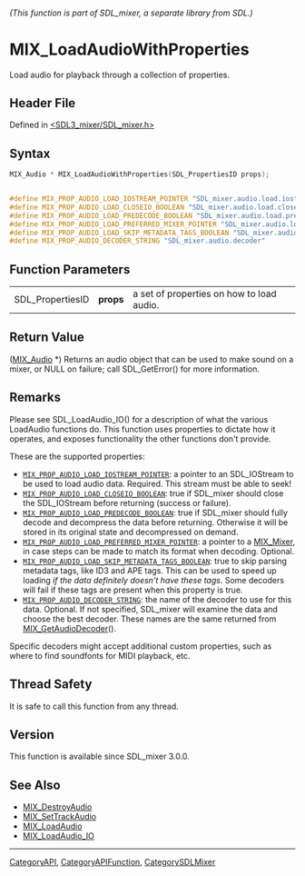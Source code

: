 ###### (This function is part of SDL_mixer, a separate library from SDL.)
# MIX_LoadAudioWithProperties

Load audio for playback through a collection of properties.

## Header File

Defined in [<SDL3_mixer/SDL_mixer.h>](https://github.com/libsdl-org/SDL_mixer/blob/main/include/SDL3_mixer/SDL_mixer.h)

## Syntax

```c
MIX_Audio * MIX_LoadAudioWithProperties(SDL_PropertiesID props);


#define MIX_PROP_AUDIO_LOAD_IOSTREAM_POINTER "SDL_mixer.audio.load.iostream"
#define MIX_PROP_AUDIO_LOAD_CLOSEIO_BOOLEAN "SDL_mixer.audio.load.closeio"
#define MIX_PROP_AUDIO_LOAD_PREDECODE_BOOLEAN "SDL_mixer.audio.load.predecode"
#define MIX_PROP_AUDIO_LOAD_PREFERRED_MIXER_POINTER "SDL_mixer.audio.load.preferred_mixer"
#define MIX_PROP_AUDIO_LOAD_SKIP_METADATA_TAGS_BOOLEAN "SDL_mixer.audio.load.skip_metadata_tags"
#define MIX_PROP_AUDIO_DECODER_STRING "SDL_mixer.audio.decoder"
```

## Function Parameters

|                  |           |                                           |
| ---------------- | --------- | ----------------------------------------- |
| SDL_PropertiesID | **props** | a set of properties on how to load audio. |

## Return Value

([MIX_Audio](MIX_Audio) *) Returns an audio object that can be used to make
sound on a mixer, or NULL on failure; call SDL_GetError() for more
information.

## Remarks

Please see SDL_LoadAudio_IO() for a description of what the various
LoadAudio functions do. This function uses properties to dictate how it
operates, and exposes functionality the other functions don't provide.

These are the supported properties:

- [`MIX_PROP_AUDIO_LOAD_IOSTREAM_POINTER`](MIX_PROP_AUDIO_LOAD_IOSTREAM_POINTER):
  a pointer to an SDL_IOStream to be used to load audio data. Required.
  This stream must be able to seek!
- [`MIX_PROP_AUDIO_LOAD_CLOSEIO_BOOLEAN`](MIX_PROP_AUDIO_LOAD_CLOSEIO_BOOLEAN):
  true if SDL_mixer should close the SDL_IOStream before returning (success
  or failure).
- [`MIX_PROP_AUDIO_LOAD_PREDECODE_BOOLEAN`](MIX_PROP_AUDIO_LOAD_PREDECODE_BOOLEAN):
  true if SDL_mixer should fully decode and decompress the data before
  returning. Otherwise it will be stored in its original state and
  decompressed on demand.
- [`MIX_PROP_AUDIO_LOAD_PREFERRED_MIXER_POINTER`](MIX_PROP_AUDIO_LOAD_PREFERRED_MIXER_POINTER):
  a pointer to a [MIX_Mixer](MIX_Mixer), in case steps can be made to match
  its format when decoding. Optional.
- [`MIX_PROP_AUDIO_LOAD_SKIP_METADATA_TAGS_BOOLEAN`](MIX_PROP_AUDIO_LOAD_SKIP_METADATA_TAGS_BOOLEAN):
  true to skip parsing metadata tags, like ID3 and APE tags. This can be
  used to speed up loading _if the data definitely doesn't have these
  tags_. Some decoders will fail if these tags are present when this
  property is true.
- [`MIX_PROP_AUDIO_DECODER_STRING`](MIX_PROP_AUDIO_DECODER_STRING): the
  name of the decoder to use for this data. Optional. If not specified,
  SDL_mixer will examine the data and choose the best decoder. These names
  are the same returned from [MIX_GetAudioDecoder](MIX_GetAudioDecoder)().

Specific decoders might accept additional custom properties, such as where
to find soundfonts for MIDI playback, etc.

## Thread Safety

It is safe to call this function from any thread.

## Version

This function is available since SDL_mixer 3.0.0.

## See Also

- [MIX_DestroyAudio](MIX_DestroyAudio)
- [MIX_SetTrackAudio](MIX_SetTrackAudio)
- [MIX_LoadAudio](MIX_LoadAudio)
- [MIX_LoadAudio_IO](MIX_LoadAudio_IO)

----
[CategoryAPI](CategoryAPI), [CategoryAPIFunction](CategoryAPIFunction), [CategorySDLMixer](CategorySDLMixer)

